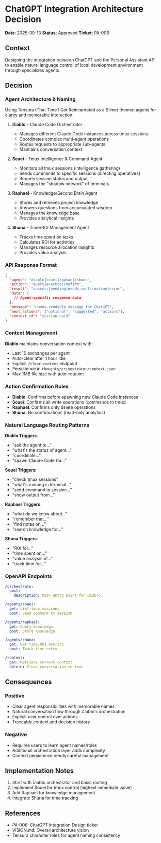 # ChatGPT Integration Architecture Decision

**Date**: 2025-09-13
**Status**: Approved
**Ticket**: PA-006

## Context

Designing the integration between ChatGPT and the Personal Assistant API to enable natural language control of local development environment through specialized agents.

## Decision

### Agent Architecture & Naming

Using Tensura (That Time I Got Reincarnated as a Slime) themed agents for clarity and memorable interaction:

1. **Diablo** - Claude Code Orchestrator
   - Manages different Claude Code instances across tmux sessions
   - Coordinates complex multi-agent operations
   - Routes requests to appropriate sub-agents
   - Maintains conversation context

2. **Souei** - Tmux Intelligence & Command Agent
   - Monitors all tmux sessions (intelligence gathering)
   - Sends commands to specific sessions (directing operatives)
   - Reports session status and output
   - Manages the "shadow network" of terminals

3. **Raphael** - Knowledge/Second Brain Agent
   - Stores and retrieves project knowledge
   - Answers questions from accumulated wisdom
   - Manages the knowledge base
   - Provides analytical insights

4. **Shuna** - Time/ROI Management Agent
   - Tracks time spent on tasks
   - Calculates ROI for activities
   - Manages resource allocation insights
   - Provides value analysis

### API Response Format

```json
{
  "agent": "diablo|souei|raphael|shuna",
  "action": "query|execute|confirm",
  "result": "success|pending|needs_confirmation|error",
  "data": {
    // Agent-specific response data
  },
  "message": "Human-readable message for ChatGPT",
  "next_actions": ["optional", "suggested", "actions"],
  "context_id": "session-uuid"
}
```

### Context Management

**Diablo** maintains conversation context with:
- Last 10 exchanges per agent
- Auto-clear after 1 hour idle
- Explicit `/clear-context` endpoint
- Persistence in `thoughts/orchestrator/context.json`
- Max 1MB file size with auto-rotation

### Action Confirmation Rules

- **Diablo**: Confirms before spawning new Claude Code instances
- **Souei**: Confirms all write operations (commands to tmux)
- **Raphael**: Confirms only delete operations
- **Shuna**: No confirmations (read-only analytics)

### Natural Language Routing Patterns

**Diablo Triggers**:
- "ask the agent to..."
- "what's the status of agent..."
- "coordinate..."
- "spawn Claude Code for..."

**Souei Triggers**:
- "check tmux sessions"
- "what's running in terminal..."
- "send command to session..."
- "show output from..."

**Raphael Triggers**:
- "what do we know about..."
- "remember that..."
- "find notes on..."
- "search knowledge for..."

**Shuna Triggers**:
- "ROI for..."
- "time spent on..."
- "value analysis of..."
- "track time for..."

### OpenAPI Endpoints

```yaml
/orchestrate:
  post:
    description: Main entry point for Diablo

/agents/souei:
  get: List tmux sessions
  post: Send command to session

/agents/raphael:
  get: Query knowledge
  post: Store knowledge

/agents/shuna:
  get: Get time/ROI metrics
  post: Track time entry

/context:
  get: Retrieve current context
  delete: Clear conversation context
```

## Consequences

### Positive
- Clear agent responsibilities with memorable names
- Natural conversation flow through Diablo's orchestration
- Explicit user control over actions
- Traceable context and decision history

### Negative
- Requires users to learn agent names/roles
- Additional orchestration layer adds complexity
- Context persistence needs careful management

## Implementation Notes

1. Start with Diablo orchestrator and basic routing
2. Implement Souei for tmux control (highest immediate value)
3. Add Raphael for knowledge management
4. Integrate Shuna for time tracking

## References
- PA-006: ChatGPT Integration Design ticket
- VISION.md: Overall architecture vision
- Tensura character roles for agent naming consistency